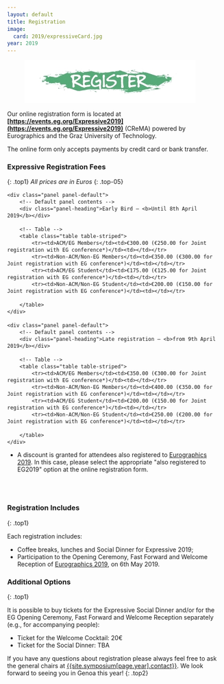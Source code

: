 ```yaml
---
layout: default
title: Registration
image:
  card: 2019/expressiveCard.jpg
year: 2019
---
```

<figure>
  <a href="https://events.eg.org/Expressive2019"><img src="/img/2019/register.jpg" class="img-responsive pull-center"></a>
</figure>

Our online registration form is located at **[https://events.eg.org/Expressive2019](https://events.eg.org/Expressive2019)** (CReMA) powered by Eurographics and the Graz University of Technology.

The online form only accepts payments by credit card or bank transfer.

### Expressive Registration Fees
{: .top1}
_All prices are in Euros_
{: .top-05}

<div class="col-12 col-sm-12 col-lg-12">

	<div class="panel panel-default">
		<!-- Default panel contents -->
		<div class="panel-heading">Early Bird – <b>Until 8th April 2019</b></div>

		<!-- Table -->
		<table class="table table-striped">
			<tr><td>ACM/EG Members</td><td>€300.00 (€250.00 for Joint registration with EG conference*)</td><td></td></tr>
			<tr><td>Non-ACM/Non-EG Members</td><td>€350.00 (€300.00 for Joint registration with EG conference*)</td><td></td></tr>
			<tr><td>ACM/EG Student</td><td>€175.00 (€125.00 for Joint registration with EG conference*)</td><td></td></tr>
			<tr><td>Non-ACM/Non-EG Student</td><td>€200.00 (€150.00 for Joint registration with EG conference*)</td><td></td></tr>

		</table>
	</div>
	
	<div class="panel panel-default">
		<!-- Default panel contents -->
		<div class="panel-heading">Late registration – <b>from 9th April 2019</b></div>

		<!-- Table -->
		<table class="table table-striped">
			<tr><td>ACM/EG Members</td><td>€350.00 (€300.00 for Joint registration with EG conference*)</td><td></td></tr>
			<tr><td>Non-ACM/Non-EG Members</td><td>€400.00 (€350.00 for Joint registration with EG conference*)</td><td></td></tr>
			<tr><td>ACM/EG Student</td><td>€200.00 (€150.00 for Joint registration with EG conference*)</td><td></td></tr>
			<tr><td>Non-ACM/Non-EG Student</td><td>€250.00 (€200.00 for Joint registration with EG conference*)</td><td></td></tr>

		</table>
	</div>
	
* A discount is granted for attendees also registered to <a href="https://www.eurographics2019.it/index.php/for-attendees/registration/">Eurographics 2019</a>. In this case, please select the appropriate "also registered to EG2019" option at the online registration form.

<br/>
<br/>
	
</div>

### Registration Includes
{: .top1}

Each registration includes:

* Coffee breaks, lunches and Social Dinner for Expressive 2019;
* Participation to the Opening Ceremony, Fast Forward and Welcome Reception of [Eurographics 2019](https://www.eurographics2019.it/), on 6th May 2019.

### Additional Options
{: .top1}

It is possible to buy tickets for the Expressive Social Dinner and/or for the EG Opening Ceremony, Fast Forward and Welcome Reception separately (e.g., for accompanying people):

* Ticket for the Welcome Cocktail: 20€
* Ticket for the Social Dinner: TBA

If you have any questions about registration please always feel free to ask the general chairs at [{{site.symposium[page.year].contact}}](mailto:{{site.symposium[page.year].contact}}). We look forward to seeing you in Genoa this year!
{: .top2}
